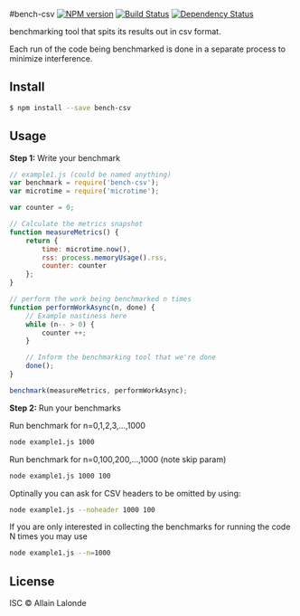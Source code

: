 #bench-csv
[![NPM version][npm-image]][npm-url] [![Build Status][travis-image]][travis-url] [![Dependency Status][daviddm-url]][daviddm-image]

benchmarking tool that spits its results out in csv format.

Each run of the code being benchmarked is done in a separate process to minimize interference.

## Install

```sh
$ npm install --save bench-csv
```

## Usage

**Step 1:** Write your benchmark
```js
// example1.js (could be named anything)
var benchmark = require('bench-csv');
var microtime = require('microtime');

var counter = 0;

// Calculate the metrics snapshot
function measureMetrics() {
	return {
		time: microtime.now(),
		rss: process.memoryUsage().rss,
		counter: counter
	};
}

// perform the work being benchmarked n times
function performWorkAsync(n, done) {
	// Example nastiness here
	while (n-- > 0) {
		counter ++;
	}

	// Inform the benchmarking tool that we're done
	done();
}

benchmark(measureMetrics, performWorkAsync);
```

**Step 2:** Run your benchmarks

Run benchmark for n=0,1,2,3,...,1000
```bash
node example1.js 1000
```

Run benchmark for n=0,100,200,...,1000 (note skip param)
```bash
node example1.js 1000 100
```

Optinally you can ask for CSV headers to be omitted by using:
```bash
node example1.js --noheader 1000 100
```

If you are only interested in collecting the benchmarks for running the code N times you may use
```bash
node example1.js --n=1000
```




## License

ISC © Allain Lalonde


[npm-url]: https://npmjs.org/package/bench-csv
[npm-image]: https://badge.fury.io/js/bench-csv.svg
[travis-url]: https://travis-ci.org/allain/bench-csv
[travis-image]: https://travis-ci.org/allain/bench-csv.svg?branch=master
[daviddm-url]: https://david-dm.org/allain/bench-csv.svg?theme=shields.io
[daviddm-image]: https://david-dm.org/allain/bench-csv
